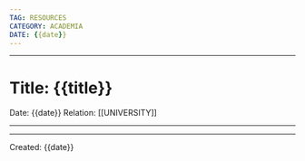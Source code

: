 ```yaml
---
TAG: RESOURCES
CATEGORY: ACADEMIA
DATE: {{date}}
---
```

---
# Title: {{title}}
Date: {{date}}
Relation: [[UNIVERSITY]]

---





---
Created: {{date}}